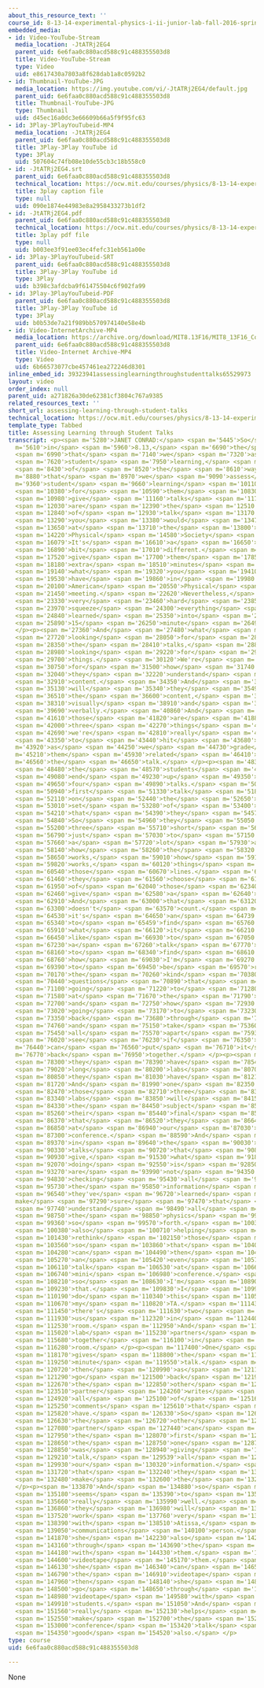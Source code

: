 ```yaml
---
about_this_resource_text: ''
course_id: 8-13-14-experimental-physics-i-ii-junior-lab-fall-2016-spring-2017
embedded_media:
- id: Video-YouTube-Stream
  media_location: -JtATRj2EG4
  parent_uid: 6e6faa0c880acd588c91c488355503d8
  title: Video-YouTube-Stream
  type: Video
  uid: e8617430a7803a8f628dab1a8c0592b2
- id: Thumbnail-YouTube-JPG
  media_location: https://img.youtube.com/vi/-JtATRj2EG4/default.jpg
  parent_uid: 6e6faa0c880acd588c91c488355503d8
  title: Thumbnail-YouTube-JPG
  type: Thumbnail
  uid: d45ec16a0dc3e66609b66a5f9f95fc63
- id: 3Play-3PlayYouTubeid-MP4
  media_location: -JtATRj2EG4
  parent_uid: 6e6faa0c880acd588c91c488355503d8
  title: 3Play-3Play YouTube id
  type: 3Play
  uid: 507604c74fb08e10de55cb3c18b558c0
- id: -JtATRj2EG4.srt
  parent_uid: 6e6faa0c880acd588c91c488355503d8
  technical_location: https://ocw.mit.edu/courses/physics/8-13-14-experimental-physics-i-ii-junior-lab-fall-2016-spring-2017/instructor-insights/prof.-janet-conrads-insights/assessing-learning-through-student-talks/-JtATRj2EG4.srt
  title: 3play caption file
  type: null
  uid: 090e1874e44983e8a2958433273b1df2
- id: -JtATRj2EG4.pdf
  parent_uid: 6e6faa0c880acd588c91c488355503d8
  technical_location: https://ocw.mit.edu/courses/physics/8-13-14-experimental-physics-i-ii-junior-lab-fall-2016-spring-2017/instructor-insights/prof.-janet-conrads-insights/assessing-learning-through-student-talks/-JtATRj2EG4.pdf
  title: 3play pdf file
  type: null
  uid: b003ee3f91ee03ec4fefc31eb561a00e
- id: 3Play-3PlayYouTubeid-SRT
  parent_uid: 6e6faa0c880acd588c91c488355503d8
  title: 3Play-3Play YouTube id
  type: 3Play
  uid: b398c3afdcba9f61475504c6f902fa99
- id: 3Play-3PlayYouTubeid-PDF
  parent_uid: 6e6faa0c880acd588c91c488355503d8
  title: 3Play-3Play YouTube id
  type: 3Play
  uid: b0b53de7a21f989bb570974140e58e4b
- id: Video-InternetArchive-MP4
  media_location: https://archive.org/download/MIT8.13F16/MIT8_13F16_Conrad_Assessing_Learning_300k.mp4
  parent_uid: 6e6faa0c880acd588c91c488355503d8
  title: Video-Internet Archive-MP4
  type: Video
  uid: 6b66573077cbe457461ea272246d8301
inline_embed_id: 39323941assessinglearningthroughstudenttalks65529973
layout: video
order_index: null
parent_uid: a271826a30de62381cf3804c767a9385
related_resources_text: ''
short_url: assessing-learning-through-student-talks
technical_location: https://ocw.mit.edu/courses/physics/8-13-14-experimental-physics-i-ii-junior-lab-fall-2016-spring-2017/instructor-insights/prof.-janet-conrads-insights/assessing-learning-through-student-talks
template_type: Tabbed
title: Assessing Learning through Student Talks
transcript: <p><span m='5280'>JANET CONRAD:</span> <span m='5445'>So</span> <span
  m='5610'>in</span> <span m='5960'>8.13,</span> <span m='6690'>the</span> <span m='6810'>way</span>
  <span m='6990'>that</span> <span m='7140'>we</span> <span m='7320'>assess</span>
  <span m='7620'>student</span> <span m='7950'>learning,</span> <span m='8380'>one</span>
  <span m='8430'>of</span> <span m='8520'>the</span> <span m='8610'>ways</span> <span
  m='8880'>that</span> <span m='8970'>we</span> <span m='9090'>assess</span> <span
  m='9360'>student</span> <span m='9660'>learning</span> <span m='10110'>is</span>
  <span m='10380'>for</span> <span m='10590'>them</span> <span m='10830'>to</span>
  <span m='10980'>give</span> <span m='11160'>talks</span> <span m='11760'>that</span>
  <span m='12030'>are</span> <span m='12390'>the</span> <span m='12510'>kind</span>
  <span m='12840'>of</span> <span m='12930'>talk</span> <span m='13170'>that</span>
  <span m='13290'>you</span> <span m='13380'>would</span> <span m='13470'>give</span>
  <span m='13650'>at</span> <span m='13710'>the</span> <span m='13800'>American</span>
  <span m='14220'>Physical</span> <span m='14580'>Society</span> <span m='15120'>meeting.</span>
  <span m='16079'>It's</span> <span m='16610'>a</span> <span m='16650'>little</span>
  <span m='16890'>bit</span> <span m='17010'>different.</span> <span m='17500'>We</span>
  <span m='17520'>give</span> <span m='17700'>them</span> <span m='17850'>three</span>
  <span m='18180'>extra</span> <span m='18510'>minutes</span> <span m='18990'>than</span>
  <span m='19140'>what</span> <span m='19320'>you</span> <span m='19410'>would</span>
  <span m='19530'>have</span> <span m='19860'>in</span> <span m='19980'>the</span>
  <span m='20100'>American</span> <span m='20550'>Physical</span> <span m='20940'>Society</span>
  <span m='21450'>meeting.</span> <span m='22620'>Nevertheless,</span> <span m='23230'>it's</span>
  <span m='23330'>very</span> <span m='23460'>hard</span> <span m='23850'>to</span>
  <span m='23970'>squeeze</span> <span m='24300'>everything</span> <span m='24720'>you've</span>
  <span m='24840'>learned</span> <span m='25350'>into</span> <span m='25800'>a</span>
  <span m='25890'>15</span> <span m='26250'>minute</span> <span m='26490'>talk.</span>
  </p><p><span m='27360'>And</span> <span m='27480'>what</span> <span m='27600'>we're</span>
  <span m='27720'>looking</span> <span m='28050'>for</span> <span m='28260'>in</span>
  <span m='28350'>the</span> <span m='28410'>talks,</span> <span m='28890'>we're</span>
  <span m='28980'>looking</span> <span m='29220'>for</span> <span m='29340'>several</span>
  <span m='29700'>things.</span> <span m='30120'>We're</span> <span m='30420'>looking</span>
  <span m='30750'>for</span> <span m='31500'>how</span> <span m='31740'>well</span>
  <span m='32040'>they</span> <span m='32220'>understand</span> <span m='32820'>the</span>
  <span m='32910'>content.</span> <span m='34350'>And</span> <span m='34920'>how</span>
  <span m='35130'>will</span> <span m='35340'>they</span> <span m='35490'>communicate</span>
  <span m='36510'>the</span> <span m='36600'>content,</span> <span m='37500'>both</span>
  <span m='38310'>visually</span> <span m='38910'>and</span> <span m='39210'>also</span>
  <span m='39690'>verbally.</span> <span m='40860'>And</span> <span m='41130'>so</span>
  <span m='41610'>those</span> <span m='41820'>are</span> <span m='41880'>the</span>
  <span m='42000'>three</span> <span m='42270'>things</span> <span m='42570'>that</span>
  <span m='42690'>we're</span> <span m='42810'>really</span> <span m='43110'>trying</span>
  <span m='43350'>to</span> <span m='43440'>hit</span> <span m='43680'>on</span> <span
  m='43920'>as</span> <span m='44250'>we</span> <span m='44730'>grade</span> <span
  m='45210'>them</span> <span m='45930'>related</span> <span m='46410'>to</span> <span
  m='46560'>the</span> <span m='46650'>talk.</span> </p><p><span m='48300'>So</span>
  <span m='48480'>the</span> <span m='48570'>students</span> <span m='48930'>will</span>
  <span m='49080'>end</span> <span m='49230'>up</span> <span m='49350'>giving</span>
  <span m='49650'>four</span> <span m='49890'>talks.</span> <span m='50790'>The</span>
  <span m='50940'>first</span> <span m='51330'>talk</span> <span m='51840'>is</span>
  <span m='52110'>on</span> <span m='52440'>the</span> <span m='52650'>early</span>
  <span m='53010'>set</span> <span m='53280'>of</span> <span m='53400'>experiments</span>
  <span m='54210'>that</span> <span m='54390'>they</span> <span m='54570'>have.</span>
  <span m='54840'>So</span> <span m='54960'>they</span> <span m='55050'>do</span>
  <span m='55200'>three</span> <span m='55710'>short</span> <span m='56100'>experiments,</span>
  <span m='56790'>just</span> <span m='57030'>to</span> <span m='57150'>learn</span>
  <span m='57660'>a</span> <span m='57720'>lot</span> <span m='57930'>about</span>
  <span m='58140'>how</span> <span m='58260'>the</span> <span m='58320'>equipment</span>
  <span m='58650'>works,</span> <span m='59010'>how</span> <span m='59190'>statistics</span>
  <span m='59820'>works,</span> <span m='60120'>things</span> <span m='60330'>along</span>
  <span m='60540'>those</span> <span m='60670'>lines.</span> <span m='61360'>And</span>
  <span m='61460'>they</span> <span m='61560'>choose</span> <span m='61740'>one</span>
  <span m='61950'>of</span> <span m='62040'>those</span> <span m='62340'>to</span>
  <span m='62460'>give</span> <span m='62580'>a</span> <span m='62640'>talk.</span>
  <span m='62910'>And</span> <span m='63000'>that</span> <span m='63120'>talk</span>
  <span m='63300'>doesn't</span> <span m='63570'>count.</span> <span m='64440'>So</span>
  <span m='64530'>it's</span> <span m='64650'>an</span> <span m='64739'>opportunity</span>
  <span m='65340'>to</span> <span m='65459'>find</span> <span m='65760'>out</span>
  <span m='65910'>what</span> <span m='66120'>it</span> <span m='66210'>is</span>
  <span m='66450'>like</span> <span m='66930'>to</span> <span m='67050'>give</span>
  <span m='67230'>a</span> <span m='67260'>talk</span> <span m='67770'>and</span>
  <span m='68160'>to</span> <span m='68340'>find</span> <span m='68610'>out</span>
  <span m='68760'>how</span> <span m='69030'>I'm</span> <span m='69270'>going</span>
  <span m='69390'>to</span> <span m='69450'>be</span> <span m='69570'>responding,</span>
  <span m='70170'>the</span> <span m='70260'>kind</span> <span m='70380'>of</span>
  <span m='70440'>questions</span> <span m='70890'>that</span> <span m='70980'>I'm</span>
  <span m='71100'>going</span> <span m='71220'>to</span> <span m='71280'>ask</span>
  <span m='71580'>at</span> <span m='71670'>the</span> <span m='71790'>end,</span>
  <span m='72700'>and</span> <span m='72750'>how</span> <span m='72930'>we're</span>
  <span m='73020'>going</span> <span m='73170'>to</span> <span m='73230'>go</span>
  <span m='73350'>back</span> <span m='73680'>through</span> <span m='74140'>everything</span>
  <span m='74760'>and</span> <span m='75150'>take</span> <span m='75360'>it</span>
  <span m='75450'>all</span> <span m='75570'>apart</span> <span m='75930'>and</span>
  <span m='76020'>see</span> <span m='76230'>if</span> <span m='76350'>we</span> <span
  m='76440'>can</span> <span m='76560'>put</span> <span m='76710'>it</span> <span
  m='76770'>back</span> <span m='76950'>together.</span> </p><p><span m='78220'>Then</span>
  <span m='78300'>they</span> <span m='78390'>have</span> <span m='78540'>three</span>
  <span m='79020'>long</span> <span m='80200'>labs</span> <span m='80700'>that</span>
  <span m='80850'>they</span> <span m='81030'>have</span> <span m='81210'>done.</span>
  <span m='81720'>And</span> <span m='81990'>one</span> <span m='82350'>of</span>
  <span m='82470'>those</span> <span m='82710'>three</span> <span m='83040'>long</span>
  <span m='83340'>labs</span> <span m='83850'>will</span> <span m='84150'>be</span>
  <span m='84330'>the</span> <span m='84450'>subject</span> <span m='85110'>of</span>
  <span m='85260'>their</span> <span m='85440'>final</span> <span m='85920'>talk</span>
  <span m='86370'>that</span> <span m='86520'>they</span> <span m='86640'>give</span>
  <span m='86850'>at</span> <span m='86940'>our</span> <span m='87030'>mini</span>
  <span m='87300'>conference.</span> <span m='88590'>And</span> <span m='88800'>so,</span>
  <span m='89370'>in</span> <span m='89640'>the</span> <span m='90030'>three</span>
  <span m='90330'>talks</span> <span m='90720'>that</span> <span m='90840'>they</span>
  <span m='90930'>give,</span> <span m='91530'>what</span> <span m='91890'>we're</span>
  <span m='92070'>doing</span> <span m='92550'>is</span> <span m='92850'>we</span>
  <span m='93270'>are</span> <span m='93990'>not</span> <span m='94350'>just</span>
  <span m='94830'>checking</span> <span m='95430'>all</span> <span m='95640'>of</span>
  <span m='95730'>the</span> <span m='95850'>information</span> <span m='96420'>that</span>
  <span m='96540'>they've</span> <span m='96720'>learned</span> <span m='97110'>to
  make</span> <span m='97290'>sure</span> <span m='97470'>that</span> <span m='97590'>they</span>
  <span m='97740'>understand</span> <span m='98490'>all</span> <span m='98700'>of</span>
  <span m='98750'>the</span> <span m='98850'>physics</span> <span m='99270'>and</span>
  <span m='99360'>so</span> <span m='99570'>forth.</span> <span m='100360'>We're</span>
  <span m='100380'>also</span> <span m='100710'>helping</span> <span m='101160'>them</span>
  <span m='101430'>rethink</span> <span m='102150'>those</span> <span m='102450'>talks</span>
  <span m='103560'>so</span> <span m='103860'>that</span> <span m='104010'>they</span>
  <span m='104280'>can</span> <span m='104490'>then</span> <span m='104790'>give</span>
  <span m='105270'>an</span> <span m='105420'>even</span> <span m='105780'>better</span>
  <span m='106110'>talk</span> <span m='106530'>at</span> <span m='106650'>the</span>
  <span m='106740'>mini</span> <span m='106980'>conference.</span> <span m='108060'>And</span>
  <span m='108210'>so</span> <span m='108630'>I'm</span> <span m='108900'>doing</span>
  <span m='109230'>that.</span> <span m='109830'>I</span> <span m='109950'>always</span>
  <span m='110190'>do</span> <span m='110340'>this</span> <span m='110520'>with</span>
  <span m='110670'>my</span> <span m='110820'>TA.</span> <span m='111430'>So</span>
  <span m='111450'>there's</span> <span m='111630'>two</span> <span m='111840'>of</span>
  <span m='111930'>us</span> <span m='112320'>in</span> <span m='112440'>the</span>
  <span m='112530'>room.</span> <span m='112950'>And</span> <span m='114930'>the</span>
  <span m='115020'>lab</span> <span m='115230'>partners</span> <span m='115620'>are</span>
  <span m='115680'>together</span> <span m='116100'>in</span> <span m='116190'>the</span>
  <span m='116280'>room.</span> </p><p><span m='117400'>One</span> <span m='117630'>person</span>
  <span m='118170'>gives</span> <span m='118800'>the</span> <span m='118890'>15</span>
  <span m='119250'>minute</span> <span m='119550'>talk.</span> <span m='120510'>And</span>
  <span m='120720'>then</span> <span m='120990'>as</span> <span m='121170'>we</span>
  <span m='121290'>go</span> <span m='121500'>back</span> <span m='121950'>through,</span>
  <span m='122670'>the</span> <span m='122850'>other</span> <span m='123180'>lab</span>
  <span m='123510'>partner</span> <span m='124260'>writes</span> <span m='124620'>down</span>
  <span m='124920'>all</span> <span m='125100'>of</span> <span m='125160'>the</span>
  <span m='125250'>comments</span> <span m='125610'>that</span> <span m='125730'>we</span>
  <span m='125820'>have.</span> <span m='126330'>So</span> <span m='126510'>that</span>
  <span m='126630'>the</span> <span m='126720'>other</span> <span m='126900'>lab</span>
  <span m='127080'>partner</span> <span m='127440'>can</span> <span m='127650'>give</span>
  <span m='127950'>the</span> <span m='128070'>first</span> <span m='128400'>one,</span>
  <span m='128650'>the</span> <span m='128750'>one</span> <span m='128759'>that</span>
  <span m='128850'>was</span> <span m='128940'>giving</span> <span m='129120'>the</span>
  <span m='129210'>talk,</span> <span m='129539'>all</span> <span m='129780'>of</span>
  <span m='129930'>our</span> <span m='130320'>information.</span> <span m='131190'>So</span>
  <span m='131720'>that</span> <span m='132240'>they</span> <span m='132330'>can</span>
  <span m='132480'>make</span> <span m='132600'>the</span> <span m='132690'>changes.</span>
  </p><p><span m='133870'>And</span> <span m='134880'>so</span> <span m='135060'>this</span>
  <span m='135180'>seems</span> <span m='135390'>to</span> <span m='135480'>work</span>
  <span m='135660'>really</span> <span m='135990'>well.</span> <span m='136740'>And</span>
  <span m='136860'>they</span> <span m='136980'>will</span> <span m='137100'>also</span>
  <span m='137520'>work</span> <span m='137760'>very</span> <span m='137970'>closely</span>
  <span m='138390'>with</span> <span m='138510'>Atissa,</span> <span m='138870'>our</span>
  <span m='139050'>communications</span> <span m='140100'>person.</span> <span m='140670'>And</span>
  <span m='141870'>she</span> <span m='142230'>also</span> <span m='142830'>goes</span>
  <span m='143160'>through</span> <span m='143690'>the</span> <span m='143790'>talks</span>
  <span m='144180'>with</span> <span m='144330'>them.</span> <span m='144480'>We</span>
  <span m='144600'>videotape</span> <span m='145170'>them.</span> <span m='145950'>So</span>
  <span m='146130'>she</span> <span m='146340'>can</span> <span m='146520'>see</span>
  <span m='146790'>the</span> <span m='146910'>videotape</span> <span m='147840'>and</span>
  <span m='147960'>then</span> <span m='148140'>she</span> <span m='148320'>can</span>
  <span m='148500'>go</span> <span m='148650'>through</span> <span m='148860'>the</span>
  <span m='148980'>videotape</span> <span m='149580'>with</span> <span m='149790'>the</span>
  <span m='149910'>students.</span> <span m='151050'>And</span> <span m='151260'>that</span>
  <span m='151560'>really</span> <span m='152130'>helps</span> <span m='152430'>to</span>
  <span m='152550'>make</span> <span m='152700'>the</span> <span m='152760'>mini</span>
  <span m='153000'>conference</span> <span m='153420'>talk</span> <span m='154080'>really</span>
  <span m='154350'>good</span> <span m='154520'>also.</span> </p>
type: course
uid: 6e6faa0c880acd588c91c488355503d8

---
```

None
